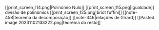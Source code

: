 
[[print_screen_114.png|Polinômio Nulo]]
[[print_screen_115.png|igualdade]]
divisão de polinômios
[[print_screen_125.png|briot fuffini]]
[[note-458|teorema da decomposição]]
[[note-346|relações de Girard]]
[[Pasted image 20231102133222.png|teorema do resto]]









